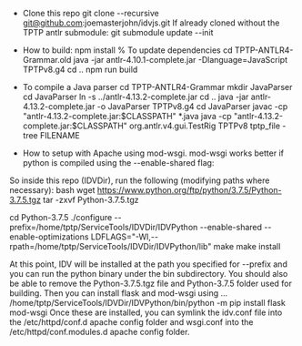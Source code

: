 - Clone this repo
git clone --recursive git@github.com:joemasterjohn/idvjs.git
If already cloned without the TPTP antlr submodule:
git submodule update --init

- How to build:
npm install     % To update dependencies
cd TPTP-ANTLR4-Grammar.old
java -jar antlr-4.10.1-complete.jar -Dlanguage=JavaScript TPTPv8.g4
cd ..
npm run build

- To compile a Java parser
cd TPTP-ANTLR4-Grammar
mkdir JavaParser
cd JavaParser
ln -s ../antlr-4.13.2-complete.jar
cd ..
java -jar antlr-4.13.2-complete.jar -o JavaParser TPTPv8.g4
cd JavaParser
javac -cp "antlr-4.13.2-complete.jar:$CLASSPATH" *.java
java -cp "antlr-4.13.2-complete.jar:$CLASSPATH" org.antlr.v4.gui.TestRig TPTPv8 tptp_file -tree FILENAME

- How to setup with Apache using mod-wsgi.
mod-wsgi works better if python is compiled using the --enable-shared flag:

So inside this repo (IDVDir), run the following (modifying paths where necessary):
bash
wget https://www.python.org/ftp/python/3.7.5/Python-3.7.5.tgz
tar -zxvf Python-3.7.5.tgz

cd Python-3.7.5
./configure --prefix=/home/tptp/ServiceTools/IDVDir/IDVPython --enable-shared --enable-optimizations LDFLAGS="-Wl,--rpath=/home/tptp/ServiceTools/IDVDir/IDVPython/lib"
make
make install

At this point, IDV will be installed at the path you specified for --prefix and you can run 
the python binary under the bin subdirectory.
You should also be able to remove the Python-3.7.5.tgz file and Python-3.7.5 folder used 
for building.
Then you can install flask and mod-wsgi using ...
    /home/tptp/ServiceTools/IDVDir/IDVPython/bin/python -m pip install flask mod-wsgi
Once these are installed, you can symlink the idv.conf file into the /etc/httpd/conf.d apache 
config folder and wsgi.conf into the /etc/httpd/conf.modules.d apache config folder.
